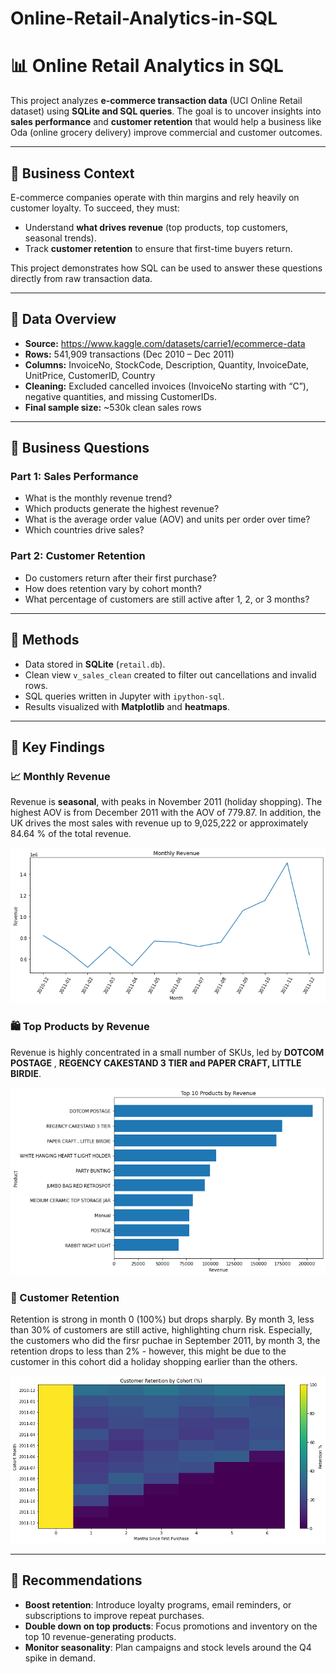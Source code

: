# Online-Retail-Analytics-in-SQL

# 📊 Online Retail Analytics in SQL

This project analyzes **e-commerce transaction data** (UCI Online Retail dataset) using **SQLite and SQL queries**. The goal is to uncover insights into **sales performance** and **customer retention** that would help a business like Oda (online grocery delivery) improve commercial and customer outcomes.

---

## 🔹 Business Context

E-commerce companies operate with thin margins and rely heavily on customer loyalty. To succeed, they must:

- Understand **what drives revenue** (top products, top customers, seasonal trends).
- Track **customer retention** to ensure that first-time buyers return.

This project demonstrates how SQL can be used to answer these questions directly from raw transaction data.

---

## 🔹 Data Overview

- **Source:** https://www.kaggle.com/datasets/carrie1/ecommerce-data
- **Rows:** 541,909 transactions (Dec 2010 – Dec 2011)
- **Columns:** InvoiceNo, StockCode, Description, Quantity, InvoiceDate, UnitPrice, CustomerID, Country
- **Cleaning:** Excluded cancelled invoices (InvoiceNo starting with “C”), negative quantities, and missing CustomerIDs.
- **Final sample size:** ~530k clean sales rows

---

## 🔹 Business Questions

### Part 1: Sales Performance

- What is the monthly revenue trend?
- Which products generate the highest revenue?
- What is the average order value (AOV) and units per order over time?
- Which countries drive sales?

### Part 2: Customer Retention

- Do customers return after their first purchase?
- How does retention vary by cohort month?
- What percentage of customers are still active after 1, 2, or 3 months?

---

## 🔹 Methods

- Data stored in **SQLite** (`retail.db`).
- Clean view `v_sales_clean` created to filter out cancellations and invalid rows.
- SQL queries written in Jupyter with `ipython-sql`.
- Results visualized with **Matplotlib** and **heatmaps**.

---

## 🔹 Key Findings

### 📈 Monthly Revenue

Revenue is **seasonal**, with peaks in November 2011 (holiday shopping). The highest AOV is from December 2011 with the AOV of 779.87. In addition, the UK drives the most sales with revenue up to 9,025,222 or approximately 84.64 % of the total revenue.

![imagealt](https://github.com/supawutlimk/Online-Retail-Analytics-in-SQL/blob/a40d62a175187a9629772595615ac5d776ac6595/E_Commerce/images/download%20(1).png)

### 🛍️ Top Products by Revenue

Revenue is highly concentrated in a small number of SKUs, led by **DOTCOM POSTAGE** , **REGENCY CAKESTAND 3 TIER and PAPER CRAFT, LITTLE BIRDIE**.

![imagealt](https://github.com/supawutlimk/Online-Retail-Analytics-in-SQL/blob/a40d62a175187a9629772595615ac5d776ac6595/E_Commerce/images/download.png)

### 🔄 Customer Retention

Retention is strong in month 0 (100%) but drops sharply. By month 3, less than 30% of customers are still active, highlighting churn risk. Especially, the customers who did the firsr puchae in September 2011, by month 3, the retention drops to less than 2% - however, this might be due to the customer in this cohort did a holiday shopping earlier than the others.

![imagealt](https://github.com/supawutlimk/Online-Retail-Analytics-in-SQL/blob/a40d62a175187a9629772595615ac5d776ac6595/E_Commerce/images/download%20(2).png)

---

## 🔹 Recommendations

- **Boost retention**: Introduce loyalty programs, email reminders, or subscriptions to improve repeat purchases.
- **Double down on top products**: Focus promotions and inventory on the top 10 revenue-generating products.
- **Monitor seasonality**: Plan campaigns and stock levels around the Q4 spike in demand.
